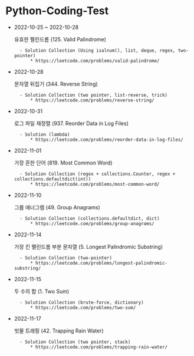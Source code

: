 # Python-Coding-Test 

* 2022-10-25 ~ 2022-10-28


    유효한 팰린드롬 (125. Valid Palindrome)

        - Solution Collection (Using isalnum(), list, deque, regex, two-pointer)
            * https://leetcode.com/problems/valid-palindrome/


* 2022-10-28


    문자열 뒤집기 (344. Reverse String)

        - Solution Collection (two pointer, list-reverse, trick)
            * https://leetcode.com/problems/reverse-string/


* 2022-10-31


    로그 파일 재정렬 (937. Reorder Data in Log Files)

        - Solution (lambda) 
            * https://leetcode.com/problems/reorder-data-in-log-files/



* 2022-11-01


    가장 흔한 단어 (819. Most Common Word)

        - Solution Collection (regex + collections.Counter, regex + collections.defaultdict(int))
            * https://leetcode.com/problems/most-common-word/


* 2022-11-10


    그룹 애너그램 (49. Group Anagrams)

        - Solution Collection (collections.defaultdict, dict)
            * https://leetcode.com/problems/group-anagrams/



* 2022-11-14


    가장 킨 팰린드롬 부분 문자열 (5. Longest Palindromic Substring)

        - Solution Collection (two-pointer)
            * https://leetcode.com/problems/longest-palindromic-substring/



* 2022-11-15


    두 수의 합 (1. Two Sum)

        - Solution Collection (brute-force, dictionary)
            * https://leetcode.com/problems/two-sum/


* 2022-11-17


    빗물 트래핑 (42. Trapping Rain Water)

        - Solution Collection (two pointer, stack)
            * https://leetcode.com/problems/trapping-rain-water/